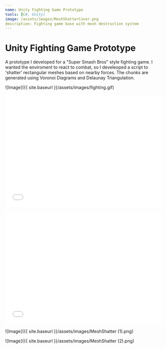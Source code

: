 ```yaml
---
name: Unity Fighting Game Prototype
tools: [C#, Unity]
image: /assets/images/MeshShatterCover.png
description: Fighting game base with mesh destruction system
---
```


# Unity Fighting Game Prototype

A prototype I developed for a "Super Smash Bros" style fighting game. I wanted the enviroment to react to combat, so I develeoped a script to 'shatter' rectangular meshes based on nearby forces. The chunks are generated using Voronoi Diagrams and Delaunay Triangulation.

![Image]({{ site.baseurl }}/assets/images/fighting.gif)

<iframe width="640" height="360" src="{{ site.baseurl }}/assets/videos/MeshShatter.mp4" frameborder="0" allowfullscreen="" style="margin: 1rem auto;display: block;max-width: 100%;"></iframe>

<iframe width="640" height="360" src="{{ site.baseurl }}/assets/videos/MeshReconstruct.mp4" frameborder="0" allowfullscreen="" style="margin: 1rem auto;display: block;max-width: 100%;"></iframe>

![Image]({{ site.baseurl }}/assets/images/MeshShatter (1).png)

![Image]({{ site.baseurl }}/assets/images/MeshShatter (2).png)